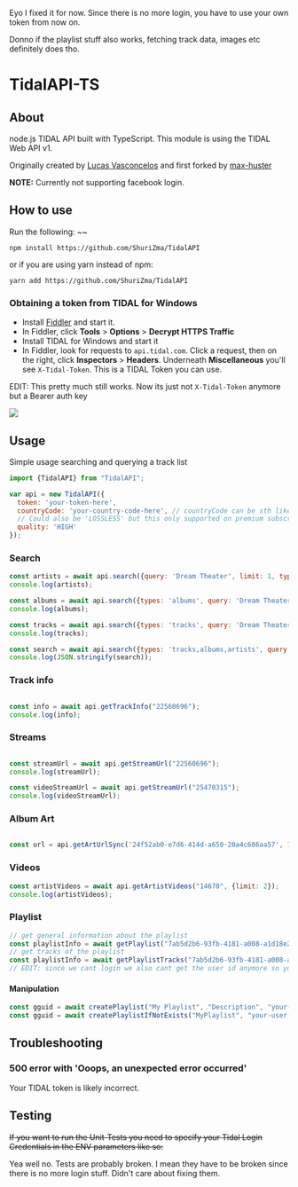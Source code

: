 Eyo I fixed it for now. Since there is no more login, you have to use your own token from now on. 

Donno if the playlist stuff also works, fetching track data, images etc definitely does tho.

# TidalAPI-TS

## About

node.js TIDAL API built with TypeScript. This module is using the TIDAL Web API v1.


Originally created by [Lucas Vasconcelos](https://github.com/lucaslg26) and first forked by [max-huster](https://github.com/max-huster)

**NOTE:** Currently not supporting facebook login.

## How to use
Run the following:
~~
```
npm install https://github.com/ShuriZma/TidalAPI
```
or if you are using yarn instead of npm:
```
yarn add https://github.com/ShuriZma/TidalAPI
```

### Obtaining a token from TIDAL for Windows

 - Install [Fiddler](https://www.telerik.com/download/fiddler) and start it.
 - In Fiddler, click **Tools** > **Options** > **Decrypt HTTPS Traffic**
 - Install TIDAL for Windows and start it
 - In Fiddler, look for requests to `api.tidal.com`. Click a request, then on the right, click **Inspectors** > **Headers**. Underneath **Miscellaneous** you'll see `X-Tidal-Token`. This is a TIDAL Token you can use. 
 
 EDIT: This pretty much still works. Now its just not `X-Tidal-Token` anymore but a Bearer auth key

<img src="https://i.imgur.com/SvBgcIV.png">

## Usage

Simple usage searching and querying a track list

```javascript
import {TidalAPI} from "TidalAPI";

var api = new TidalAPI({
  token: 'your-token-here',
  countryCode: 'your-country-code-here', // countryCode can be sth like 'US' if you don't know your country code just google it.
  // Could also be 'LOSSLESS' but this only supported on premium subscriptions
  quality: 'HIGH'
});
```

### Search

```javascript
const artists = await api.search({query: 'Dream Theater', limit: 1, types: "artists"});
console.log(artists);

const albums = await api.search({types: 'albums', query: 'Dream Theater', limit: 1});
console.log(albums);

const tracks = await api.search({types: 'tracks', query: 'Dream Theater', limit: 1});
console.log(tracks);

const search = await api.search({types: 'tracks,albums,artists', query: 'Dream Theater', limit: 1});
console.log(JSON.stringify(search));
```

### Track info

```javascript

const info = await api.getTrackInfo("22560696");
console.log(info);

```

### Streams

```javascript

const streamUrl = await api.getStreamUrl("22560696");
console.log(streamUrl);

const videoStreamUrl = await api.getStreamUrl("25470315");
console.log(videoStreamUrl);
```

### Album Art

```javascript

const url = api.getArtUrlSync('24f52ab0-e7d6-414d-a650-20a4c686aa57', 1280);

```

### Videos

```javascript
const artistVideos = await api.getArtistVideos("14670", {limit: 2});
console.log(artistVideos);
```

### Playlist
```javascript
// get general information about the playlist
const playlistInfo = await getPlaylist("7ab5d2b6-93fb-4181-a008-a1d18e2cebfa", "your-user-id");
// get tracks of the playlist
const playlistInfo = await getPlaylistTracks("7ab5d2b6-93fb-4181-a008-a1d18e2cebfa", "your-user-id"); 
// EDIT: since we cant login we also cant get the user id anymore so you will have to get it yourself. Might wanna check fiddle again
```

#### Manipulation
```javascript
const gguid = await createPlaylist("My Playlist", "Description", "your-user-id");
const gguid = await createPlaylistIfNotExists("MyPlaylist", "your-user-id");
```


## Troubleshooting

### 500 error with 'Ooops, an unexpected error occurred'

Your TIDAL token is likely incorrect.

## Testing

~~If you want to run the Unit-Tests you need to specify your Tidal Login Credentials in the ENV parameters like so:~~

Yea well no. Tests are probably broken. I mean they have to be broken since there is no more login stuff. Didn't care about fixing them.
